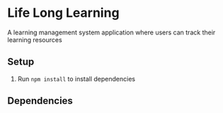 # Life Long Learning

A learning management system application where users can track their learning resources

## Setup

1. Run `npm install` to install dependencies

## Dependencies
